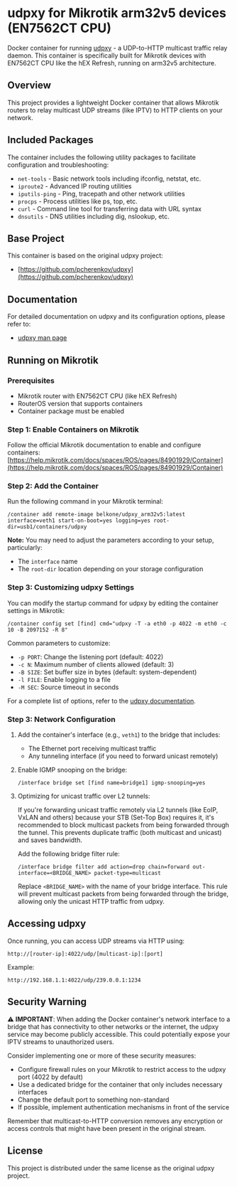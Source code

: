 # udpxy for Mikrotik arm32v5 devices (EN7562CT CPU)

Docker container for running [udpxy](https://github.com/pcherenkov/udpxy) - a UDP-to-HTTP multicast traffic relay daemon. This container is specifically built for Mikrotik devices with EN7562CT CPU like the hEX Refresh, running on arm32v5 architecture.

## Overview

This project provides a lightweight Docker container that allows Mikrotik routers to relay multicast UDP streams (like IPTV) to HTTP clients on your network.

## Included Packages

The container includes the following utility packages to facilitate configuration and troubleshooting:

- `net-tools` - Basic network tools including ifconfig, netstat, etc.
- `iproute2` - Advanced IP routing utilities
- `iputils-ping` - Ping, tracepath and other network utilities
- `procps` - Process utilities like ps, top, etc.
- `curl` - Command line tool for transferring data with URL syntax
- `dnsutils` - DNS utilities including dig, nslookup, etc.

## Base Project

This container is based on the original udpxy project:
- [https://github.com/pcherenkov/udpxy](https://github.com/pcherenkov/udpxy)

## Documentation

For detailed documentation on udpxy and its configuration options, please refer to:
- [udpxy man page](https://man.archlinux.org/man/udpxy.1.en)

## Running on Mikrotik

### Prerequisites

- Mikrotik router with EN7562CT CPU (like hEX Refresh)
- RouterOS version that supports containers
- Container package must be enabled

### Step 1: Enable Containers on Mikrotik

Follow the official Mikrotik documentation to enable and configure containers:
[https://help.mikrotik.com/docs/spaces/ROS/pages/84901929/Container](https://help.mikrotik.com/docs/spaces/ROS/pages/84901929/Container)

### Step 2: Add the Container

Run the following command in your Mikrotik terminal:

```
/container add remote-image belkone/udpxy_arm32v5:latest interface=veth1 start-on-boot=yes logging=yes root-dir=usb1/containers/udpxy
```

**Note:** You may need to adjust the parameters according to your setup, particularly:
- The `interface` name
- The `root-dir` location depending on your storage configuration

### Step 3: Customizing udpxy Settings

You can modify the startup command for udpxy by editing the container settings in Mikrotik:

```
/container config set [find] cmd="udpxy -T -a eth0 -p 4022 -m eth0 -c 10 -B 2097152 -R 8"
```

Common parameters to customize:
- `-p PORT`: Change the listening port (default: 4022)
- `-c N`: Maximum number of clients allowed (default: 3)
- `-B SIZE`: Set buffer size in bytes (default: system-dependent)
- `-l FILE`: Enable logging to a file
- `-M SEC`: Source timeout in seconds

For a complete list of options, refer to the [udpxy documentation](https://man.archlinux.org/man/udpxy.1.en).

### Step 3: Network Configuration

1. Add the container's interface (e.g., `veth1`) to the bridge that includes:
   - The Ethernet port receiving multicast traffic
   - Any tunneling interface (if you need to forward unicast remotely)

2. Enable IGMP snooping on the bridge:
   ```
   /interface bridge set [find name=bridge1] igmp-snooping=yes
   ```

3. Optimizing for unicast traffic over L2 tunnels:
   
   If you're forwarding unicast traffic remotely via L2 tunnels (like EoIP, VxLAN and others) because your STB (Set-Top Box) requires it, it's recommended to block multicast packets from being forwarded through the tunnel. This prevents duplicate traffic (both multicast and unicast) and saves bandwidth.
   
   Add the following bridge filter rule:
   ```
   /interface bridge filter add action=drop chain=forward out-interface=<BRIDGE_NAME> packet-type=multicast
   ```
   
   Replace `<BRIDGE_NAME>` with the name of your bridge interface. This rule will prevent multicast packets from being forwarded through the bridge, allowing only the unicast HTTP traffic from udpxy.

## Accessing udpxy

Once running, you can access UDP streams via HTTP using:
```
http://[router-ip]:4022/udp/[multicast-ip]:[port]
```

Example:
```
http://192.168.1.1:4022/udp/239.0.0.1:1234
```

## Security Warning

⚠️ **IMPORTANT**: When adding the Docker container's network interface to a bridge that has connectivity to other networks or the internet, the udpxy service may become publicly accessible. This could potentially expose your IPTV streams to unauthorized users.

Consider implementing one or more of these security measures:
- Configure firewall rules on your Mikrotik to restrict access to the udpxy port (4022 by default)
- Use a dedicated bridge for the container that only includes necessary interfaces
- Change the default port to something non-standard
- If possible, implement authentication mechanisms in front of the service

Remember that multicast-to-HTTP conversion removes any encryption or access controls that might have been present in the original stream.

## License

This project is distributed under the same license as the original udpxy project.
